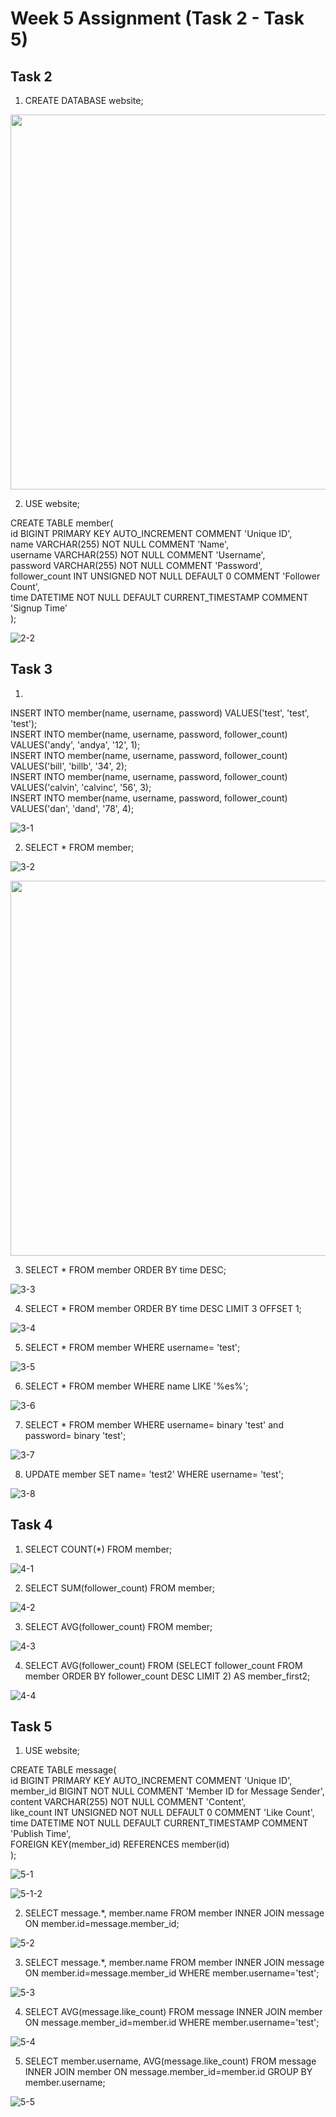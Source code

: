 # Week 5 Assignment (Task 2 - Task 5)

## Task 2
1. CREATE DATABASE website;    

<img src="screenshots/2-1.png" width="600" height="600" />  

2. USE website;
 
CREATE TABLE member(  
    id BIGINT PRIMARY KEY AUTO_INCREMENT COMMENT 'Unique ID',  
    name VARCHAR(255) NOT NULL COMMENT 'Name',  
    username VARCHAR(255) NOT NULL COMMENT 'Username',  
    password VARCHAR(255) NOT NULL COMMENT 'Password',  
    follower_count INT UNSIGNED NOT NULL DEFAULT 0 COMMENT 'Follower Count',  
    time DATETIME NOT NULL DEFAULT CURRENT_TIMESTAMP COMMENT 'Signup Time'  
);  

![2-2](screenshots/2-2.png)   


## Task 3
1.
INSERT INTO member(name, username, password) VALUES('test', 'test', 'test');  
INSERT INTO member(name, username, password, follower_count) VALUES('andy', 'andya', '12', 1);  
INSERT INTO member(name, username, password, follower_count) VALUES('bill', 'billb', '34', 2);  
INSERT INTO member(name, username, password, follower_count) VALUES('calvin', 'calvinc', '56', 3);  
INSERT INTO member(name, username, password, follower_count) VALUES('dan', 'dand', '78', 4);  

![3-1](screenshots/3-1.png)   


2. SELECT * FROM member;  

![3-2](screenshots/3-2.png)   

<img src="screenshots/3-2.png" width="600" height="600" />

3. SELECT * FROM member ORDER BY time DESC;  

![3-3](screenshots/3-3.png)   

4. SELECT * FROM member ORDER BY time DESC LIMIT 3 OFFSET 1;  

![3-4](screenshots/3-4.png)   

5. SELECT * FROM member WHERE username= 'test';  

![3-5](screenshots/3-5.png)   

6. SELECT * FROM member WHERE name LIKE '%es%';  

![3-6](screenshots/3-6.png)   

7. SELECT * FROM member WHERE username= binary 'test' and password= binary 'test';  

![3-7](screenshots/3-7.png)   

8. UPDATE member SET name= 'test2' WHERE username= 'test';  

![3-8](screenshots/3-8.png)   




## Task 4
1. SELECT COUNT(*) FROM member;  

![4-1](screenshots/4-1.png)  

2. SELECT SUM(follower_count) FROM member;  

![4-2](screenshots/4-2.png)  

3. SELECT AVG(follower_count) FROM member;  

![4-3](screenshots/4-3.png)  

4. SELECT AVG(follower_count) FROM (SELECT follower_count FROM member ORDER BY follower_count DESC LIMIT 2) AS member_first2;  

![4-4](screenshots/4-4.png)  




## Task 5
1. USE website;  

CREATE TABLE message(  
    id BIGINT PRIMARY KEY AUTO_INCREMENT COMMENT 'Unique ID',  
    member_id BIGINT NOT NULL COMMENT 'Member ID for Message Sender',  
    content VARCHAR(255) NOT NULL COMMENT 'Content',  
    like_count INT UNSIGNED NOT NULL DEFAULT 0 COMMENT 'Like Count',  
    time DATETIME NOT NULL DEFAULT CURRENT_TIMESTAMP COMMENT 'Publish Time',  
    FOREIGN KEY(member_id) REFERENCES member(id)  
);  

![5-1](screenshots/5-1.png)   


![5-1-2](screenshots/5-1-2.png)   


2. SELECT message.*, member.name FROM member INNER JOIN message ON member.id=message.member_id;  

![5-2](screenshots/5-2.png)   

3. SELECT message.*, member.name FROM member INNER JOIN message ON member.id=message.member_id WHERE member.username='test';  

![5-3](screenshots/5-3.png)   

4. SELECT AVG(message.like_count) FROM message INNER JOIN member ON message.member_id=member.id WHERE member.username='test';  

![5-4](screenshots/5-4.png)   

5. SELECT member.username, AVG(message.like_count) FROM message INNER JOIN member ON message.member_id=member.id GROUP BY member.username;  

![5-5](screenshots/5-5.png)   






